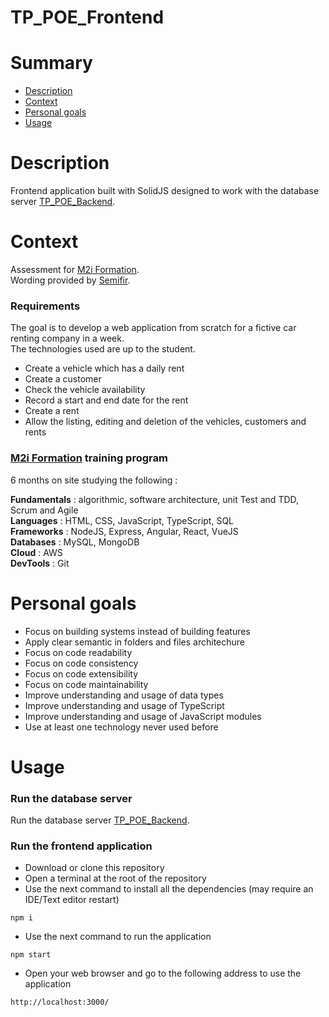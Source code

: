 # TP_POE_Frontend

# Summary

- [Description](https://github.com/Alain-RAMBELOSON/TP_POE_Backend/blob/main/README.md#description)
- [Context](https://github.com/Alain-RAMBELOSON/TP_POE_Backend/blob/main/README.md#context)
- [Personal goals](https://github.com/Alain-RAMBELOSON/TP_POE_Backend/blob/main/README.md#personal-goals)
- [Usage](https://github.com/Alain-RAMBELOSON/TP_POE_Backend/blob/main/README.md#usage)

# Description

Frontend application built with SolidJS designed to work with the database server [TP_POE_Backend](https://github.com/Alain-RAMBELOSON/TP_POE_Backend).

# Context

Assessment for [M2i Formation](https://www.m2iformation.fr/).  
Wording provided by [Semifir](https://fr.linkedin.com/company/semifir).

### Requirements

The goal is to develop a web application from scratch for a fictive car renting company in a week.  
The technologies used are up to the student.

- Create a vehicle which has a daily rent
- Create a customer
- Check the vehicle availability
- Record a start and end date for the rent
- Create a rent
- Allow the listing, editing and deletion of the vehicles, customers and rents

### [M2i Formation](https://www.m2iformation.fr/) training program

6 months on site studying the following :

**Fundamentals** : algorithmic, software architecture, unit Test and TDD, Scrum and Agile  
**Languages** : HTML, CSS, JavaScript, TypeScript, SQL  
**Frameworks** : NodeJS, Express, Angular, React, VueJS  
**Databases** : MySQL, MongoDB  
**Cloud** : AWS  
**DevTools** : Git

# Personal goals

- Focus on building systems instead of building features
- Apply clear semantic in folders and files architechure
- Focus on code readability
- Focus on code consistency
- Focus on code extensibility
- Focus on code maintainability
- Improve understanding and usage of data types
- Improve understanding and usage of TypeScript
- Improve understanding and usage of JavaScript modules
- Use at least one technology never used before

# Usage

### Run the database server

Run the database server [TP_POE_Backend](https://github.com/Alain-RAMBELOSON/TP_POE_Backend).

### Run the frontend application

- Download or clone this repository
- Open a terminal at the root of the repository
- Use the next command to install all the dependencies (may require an IDE/Text editor restart)
```
npm i
```
- Use the next command to run the application
```
npm start
```
- Open your web browser and go to the following address to use the application
```
http://localhost:3000/
```
